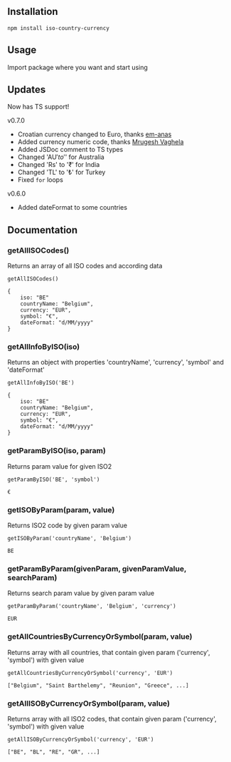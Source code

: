 ## Installation
`npm install iso-country-currency`

## Usage
Import package where you want and start using 

## Updates
Now has TS support!

v0.7.0
- Croatian currency changed to Euro, thanks [em-anas](https://github.com/em-anas)
- Added currency numeric code, thanks [Mrugesh Vaghela](https://github.com/mrugesh-jeeves)
- Added JSDoc comment to TS types
- Changed 'AU$' to '$' for Australia
- Changed 'Rs' to '₹' for India  
- Changed 'TL' to '₺' for Turkey
- Fixed `for` loops   

v0.6.0
- Added dateFormat to some countries

## Documentation

### getAllISOCodes()
Returns an array of all ISO codes and according data

`getAllISOCodes()`
```
{
    iso: "BE" 
    countryName: "Belgium",
    currency: "EUR",
    symbol: "€",
    dateFormat: "d/MM/yyyy"
}
```

### getAllInfoByISO(iso) 
Returns an object with properties 'countryName', 'currency', 'symbol' and 'dateFormat' 

`getAllInfoByISO('BE')`
```
{
    iso: "BE"
    countryName: "Belgium",
    currency: "EUR",
    symbol: "€",
    dateFormat: "d/MM/yyyy"
}
```
### getParamByISO(iso, param) 
Returns param value for given ISO2

`getParamByISO('BE', 'symbol')`

`€`

### getISOByParam(param, value)
Returns ISO2 code by given param value

`getISOByParam('countryName', 'Belgium')`

`BE`

### getParamByParam(givenParam, givenParamValue, searchParam)
Returns search param value by given param value

`getParamByParam('countryName', 'Belgium', 'currency')`

`EUR`

### getAllCountriesByCurrencyOrSymbol(param, value)
Returns array with all countries, that contain given param ('currency', 'symbol') with given value

`getAllCountriesByCurrencyOrSymbol('currency', 'EUR')`

`["Belgium", "Saint Barthelemy", "Reunion", "Greece", ...]`


### getAllISOByCurrencyOrSymbol(param, value)
Returns array with all ISO2 codes, that contain given param ('currency', 'symbol') with given value

`getAllISOByCurrencyOrSymbol('currency', 'EUR')`

`["BE", "BL", "RE", "GR", ...]`
